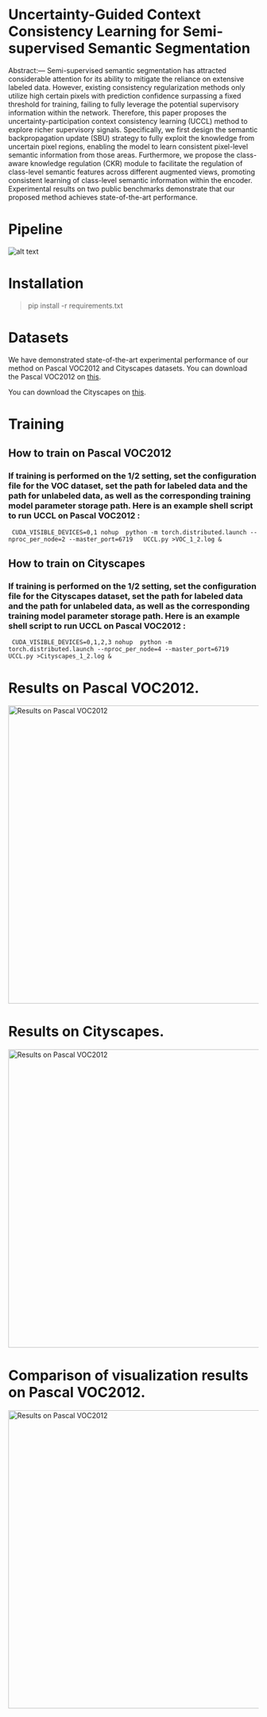 # Uncertainty-Guided Context Consistency Learning for Semi-supervised Semantic Segmentation
Abstract:— Semi-supervised semantic segmentation has attracted considerable attention for its ability to mitigate the reliance on extensive labeled data. However, existing consistency regularization methods only utilize high certain pixels with prediction confidence surpassing a fixed threshold for training, failing to fully leverage the potential supervisory information within the network.  Therefore, this paper proposes the uncertainty-participation  context consistency learning (UCCL) method to explore richer supervisory signals. Specifically, we first design the semantic backpropagation update (SBU) strategy to fully exploit the knowledge from uncertain pixel regions, enabling the model to learn consistent pixel-level semantic information from those areas. Furthermore, we propose the class-aware knowledge regulation (CKR) module to facilitate the regulation of class-level semantic features across different augmented views, promoting consistent learning of class-level semantic information within the encoder.
Experimental results on two public benchmarks demonstrate that our proposed method achieves state-of-the-art performance. 

# Pipeline
![alt text](https://github.com/YUKEKEJAN/UCCL/blob/main/Net.png)

# Installation
> pip install -r requirements.txt

# Datasets
We have demonstrated state-of-the-art experimental performance of our method on Pascal VOC2012 and Cityscapes datasets.
You can download the Pascal VOC2012 on [this](http://host.robots.ox.ac.uk/pascal/VOC/voc2012/index.html).

You can download the Cityscapes on [this](https://www.cityscapes-dataset.com/).

# Training 
## How to train on Pascal VOC2012
### If training is performed on the 1/2 setting, set the configuration file for the VOC dataset, set the path  for labeled data and the path  for unlabeled data, as well as the corresponding training model parameter storage path. Here is an example shell script to run UCCL on Pascal VOC2012 :

     CUDA_VISIBLE_DEVICES=0,1 nohup  python -m torch.distributed.launch --nproc_per_node=2 --master_port=6719   UCCL.py >VOC_1_2.log &

## How to train on Cityscapes
### If training is performed on the 1/2 setting, set the configuration file for the Cityscapes dataset, set the path  for labeled data and the path  for unlabeled data, as well as the corresponding training model parameter storage path. Here is an example shell script to run UCCL on Pascal VOC2012 :

     CUDA_VISIBLE_DEVICES=0,1,2,3 nohup  python -m torch.distributed.launch --nproc_per_node=4 --master_port=6719   UCCL.py >Cityscapes_1_2.log &

#  Results on Pascal VOC2012.

<img src="https://github.com/YUKEKEJAN/UCCL/blob/main/Table1.png" width="600" alt="Results on Pascal VOC2012">
<!-- ![alt text](https://github.com/YUKEKEJAN/UCCL/blob/main/Visual.png)    -->

#  Results on Cityscapes.
<img src="https://github.com/YUKEKEJAN/UCCL/blob/main/Table2.png" width="600" alt="Results on Pascal VOC2012">
<!-- ![alt text](https://github.com/YUKEKEJAN/UCCL/blob/main/Table2.png)    -->

#  Comparison of visualization results on Pascal VOC2012.
<img src="https://github.com/YUKEKEJAN/UCCL/blob/main/Visual.png" width="600" alt="Results on Pascal VOC2012">
<!-- ![alt text](https://github.com/YUKEKEJAN/UCCL/blob/main/Visual.png)    -->

